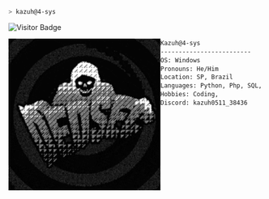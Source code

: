 ```zsh
> kazuh@4-sys
```

![Visitor Badge](https://komarev.com/ghpvc/?username=teu-usuario&color=red&style=flat-square)


<img align="left" src="dedsec.gif" alt="kazuh@4-sys" width="300" /> 

```txt
Kazuh@4-sys
-------------------------
OS: Windows
Pronouns: He/Him
Location: SP, Brazil
Languages: Python, Php, SQL, Javascript, Html/css, Bash, Q#
Hobbies: Coding, 
Discord: kazuh0511_38436
```
